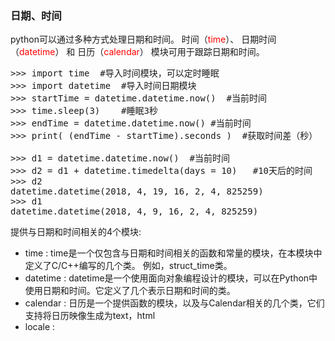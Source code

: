 ### 日期、时间

python可以通过多种方式处理日期和时间。  时间（<font color=red>time</font>）、 日期时间（<font color=red>datetime</font>） 和 日历（<font color=red>calendar</font>） 模块可用于跟踪日期和时间。


<pre>
>>> import time  #导入时间模块，可以定时睡眠
>>> import datetime  #导入时间日期模块
>>> startTime = datetime.datetime.now()  #当前时间
>>> time.sleep(3)    #睡眠3秒
>>> endTime = datetime.datetime.now() #当前时间
>>> print( (endTime - startTime).seconds )  #获取时间差（秒）

>>> d1 = datetime.datetime.now()  #当前时间
>>> d2 = d1 + datetime.timedelta(days = 10)   #10天后的时间
>>> d2
datetime.datetime(2018, 4, 19, 16, 2, 4, 825259)
>>> d1
datetime.datetime(2018, 4, 9, 16, 2, 4, 825259)
</pre>


提供与日期和时间相关的4个模块:

- time : time是一个仅包含与日期和时间相关的函数和常量的模块，在本模块中定义了C/C++编写的几个类。 例如，struct_time类。
- datetime : datetime是一个使用面向对象编程设计的模块，可以在Python中使用日期和时间。它定义了几个表示日期和时间的类。
- calendar : 日历是一个提供函数的模块，以及与Calendar相关的几个类，它们支持将日历映像生成为text，html
- locale : 
